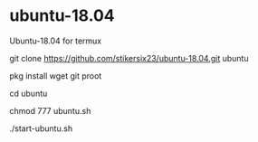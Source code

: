 # ubuntu-18.04
Ubuntu-18.04 for termux

git clone https://github.com/stikersix23/ubuntu-18.04.git ubuntu

pkg install wget git proot

cd ubuntu 

chmod 777 ubuntu.sh

./start-ubuntu.sh



